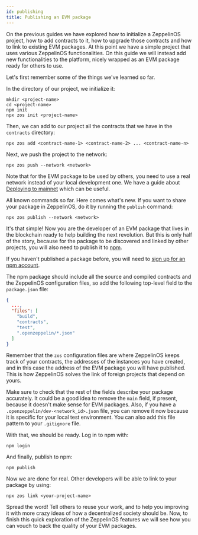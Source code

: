 ```yaml
---
id: publishing
title: Publishing an EVM package
---
```


On the previous guides we have explored how to initialize a ZeppelinOS project,
how to add contracts to it, how to upgrade those contracts and how to link to
existing EVM packages. At this point we have a simple project that uses various
ZeppelinOS functionalities. On this guide we will instead add new
functionalities to the platform, nicely wrapped as an EVM package ready for
others to use.

Let's first remember some of the things we've learned so far.

In the directory of our project, we initialize it:

```console
mkdir <project-name>
cd <project-name>
npm init
npx zos init <project-name>
```

Then, we can add to our project all the contracts that we have in the
`contracts` directory:

```console
npx zos add <contract-name-1> <contract-name-2> ... <contract-name-n>
```

Next, we push the project to the network:

```console
npx zos push --network <network>
```

Note that for the EVM package to be used by others, you need to use a real
network instead of your local development one. We have a guide about
[Deploying to mainnet](mainnet) which can be useful.

All known commands so far. Here comes what's new. If you want to share your
package in ZeppelinOS, do it by running the `publish` command:

```console
npx zos publish --network <network>
```

It's that simple! Now you are the developer of an EVM package that lives in
the blockchain ready to help building the next revolution. But this is only
half of the story, because for the package to be discovered and linked by
other projects, you will also need to publish it to
[npm](https://www.npmjs.com).

If you haven't published a package before, you will need to
[sign up for an npm account](https://www.npmjs.com/signup).

The npm package should include all the source and compiled contracts and the
ZeppelinOS configuration files, so add the following top-level field to the
`package.json` file:

```json
{
  ...,
  "files": [
    "build",
    "contracts",
    "test",
    ".openzeppelin/*.json"
  ]
}
```

Remember that the `zos` configuration files are where ZeppelinOS keeps track of 
your contracts, the addresses of the instances you have created, and in this
case the address of the EVM package you will have published. This is how ZeppelinOS 
solves the link of foreign projects that depend on yours.

Make sure to check that the rest of the fields describe your package
accurately. It could be a good idea to remove the `main` field, if present,
because it doesn't make sense for EVM packages. Also, if you have a
`.openzeppelin/dev-<network_id>.json` file, you can remove it now because it is specific for your
local test environment. You can also add this file pattern to your `.gitignore` file.

With that, we should be ready. Log in to npm with:

```console
npm login
```

And finally, publish to npm:

```console
npm publish
```

Now we are done for real. Other developers will be able to link to your
package by using:

```console
npx zos link <your-project-name>
```

Spread the word! Tell others to reuse your work, and to help you improving it
with more crazy ideas of how a decentralized society should be. Now, to
finish this quick exploration of the ZeppelinOS features we will see how you
can vouch to back the quality of your EVM packages.
